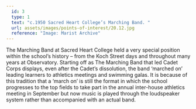 ```yaml
---
  id: 3
  type: 1
  text: "c.1950 Sacred Heart College’s Marching Band. "
  url: assets/images/points-of-interest/20.12.jpg
  reference: "Image: Marist Archive"
---
```

The Marching Band at Sacred Heart College held a very special position within the school’s history – from the Koch Street days and throughout many years at Observatory. Starting off as The Marching Band that led Cadet Corps displays, even after the Cadet’s dissolution, the band ‘marched on’ leading learners to athletics meetings and swimming galas. It is because of this tradition that a ‘march on’ is still the format in which the school progresses to the top fields to take part in the annual inter-house athletics meeting in September but now music is played through the loudspeaker system rather than accompanied with an actual band.
        